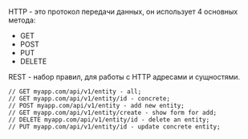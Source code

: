HTTP - это протокол передачи данных, он использует 4 основных метода:
- GET
- POST
- PUT
- DELETE

REST - набор правил, для работы с HTTP адресами и сущностями.



    // GET myapp.com/api/v1/entity - all;
    // GET myapp.com/api/v1/entity/id - concrete;
    // POST myapp.com/api/v1/entity - add new entity;
    // GET myapp.com/api/v1/entity/create - show form for add;
    // DELETE myapp.com/api/v1/entity/id - delete an entity;
    // PUT myapp.com/api/v1/entity/id - update concrete entity;